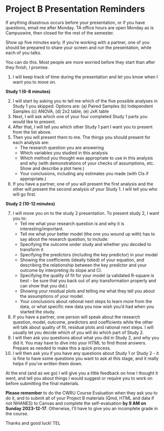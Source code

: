 # Project B Presentation Reminders

If anything disastrous occurs before your presentation, or if you have questions, email me after Monday. TA office hours are open Monday as is Campuswire, then closed for the rest of the semester.

Show up five minutes early. If you're working with a partner, one of you should be prepared to share your screen and run the presentation, while each of you talks.

You can do this. Most people are more worried before they start than after they finish, I promise.

1. I will keep track of time during the presentation and let you know when I want you to move on.

**Study 1 (6-8 minutes)**

2. I will start by asking you to tell me which of the five possible analyses in Study 1 you skipped. Options are: (a) Paired Samples (b) Independent Samples (c) ANOVA, (d) 2x2 table, (e) JxK table
3. Next, I will ask which one of your four completed Study 1 parts you would like to present.
4. After that, I will tell you which other Study 1 part I want you to present from the list above. 
5. Then you will present them to me. The things you should present for each analysis are:
    - The research question you are answering
    - Which variables you studied in this analysis
    - Which method you thought was appropriate to use in this analysis and why (with demonstrations of your checks of assumptions, etc. Show and describe a plot here.)
    - Your conclusions, including any estimates you made (with CIs if appropriate.)
6. If you have a partner, one of you will present the first analysis and the other will present the second analysis of your Study 1. I will tell you who will go first.

**Study 2 (10-12 minutes)**

7. I will move you on to the study 2 presentation. To present study 2, I want you to:
    - Tell me what your research question is and why it is interesting/important.
    - Tell me what your better model (the one you wound up with) has to say about the research question, to include: 
    - Specifying the outcome under study and whether you decided to transform it
    - Specifying the predictors (including the key predictor) in your model
    - Showing the coefficients (ideally tidied) of your equation, and describing the relationship between the key predictor and your outcome by interpreting its slope and CI.
    - Specifying the quality of fit for your model (a validated R-square is best - be sure that you back out of any transformation properly and can show that you did.)
    - Showing your residual plots and telling me what they tell you about the assumptions of your model.
    - Your conclusions about rational next steps to learn more from the data, or what specific new data you now wish you’d had when you started the study.
8. If you have a partner, one person will speak about the research question, model, outcome, predictors and coefficients while the other will talk about quality of fit, residual plots and rational next steps. I will usually let you decide which of you will do which part of Study 2.
9. I will then ask you questions about what you did in Study 2, and why you did it. You may have to dive into your HTML to find those answers. Prepare as needed to make this a quick process.
10. I will then ask you if you have any questions about Study 1 or Study 2 - it is fine to have some questions you want to ask at this stage, and it really helps if you’ve written them down.

At the end (and as we go) I will give you a little feedback on how I thought it went, and tell you about things I would suggest or require you to work on before submitting the final materials. 

**Please remember** to do the CWRU Course Evaluation when they ask you to do it, and to submit all of your Project B materials (Qmd, HTML and data if not NHANES) to Canvas and complete the self-evaluation **by 9 AM on Sunday 2023-12-17**. Otherwise, I'll have to give you an incomplete grade in the course.

Thanks and good luck!
TEL
